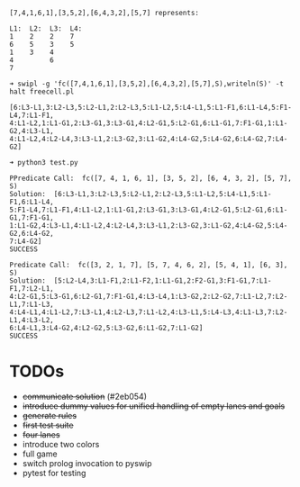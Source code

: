 ```
[7,4,1,6,1],[3,5,2],[6,4,3,2],[5,7] represents:

L1:  L2:  L3:  L4:
1    2    2    7
6    5    3    5
1    3    4
4         6
7         
```
```
➜ swipl -g 'fc([7,4,1,6,1],[3,5,2],[6,4,3,2],[5,7],S),writeln(S)' -t halt freecell.pl 

[6:L3-L1,3:L2-L3,5:L2-L1,2:L2-L3,5:L1-L2,5:L4-L1,5:L1-F1,6:L1-L4,5:F1-L4,7:L1-F1,
4:L1-L2,1:L1-G1,2:L3-G1,3:L3-G1,4:L2-G1,5:L2-G1,6:L1-G1,7:F1-G1,1:L1-G2,4:L3-L1,
4:L1-L2,4:L2-L4,3:L3-L1,2:L3-G2,3:L1-G2,4:L4-G2,5:L4-G2,6:L4-G2,7:L4-G2]
```
```
➜ python3 test.py

PPredicate Call:  fc([7, 4, 1, 6, 1], [3, 5, 2], [6, 4, 3, 2], [5, 7], S)
Solution:  [6:L3-L1,3:L2-L3,5:L2-L1,2:L2-L3,5:L1-L2,5:L4-L1,5:L1-F1,6:L1-L4,
5:F1-L4,7:L1-F1,4:L1-L2,1:L1-G1,2:L3-G1,3:L3-G1,4:L2-G1,5:L2-G1,6:L1-G1,7:F1-G1,
1:L1-G2,4:L3-L1,4:L1-L2,4:L2-L4,3:L3-L1,2:L3-G2,3:L1-G2,4:L4-G2,5:L4-G2,6:L4-G2,
7:L4-G2]
SUCCESS

Predicate Call:  fc([3, 2, 1, 7], [5, 7, 4, 6, 2], [5, 4, 1], [6, 3], S)
Solution:  [5:L2-L4,3:L1-F1,2:L1-F2,1:L1-G1,2:F2-G1,3:F1-G1,7:L1-F1,7:L2-L1,
4:L2-G1,5:L3-G1,6:L2-G1,7:F1-G1,4:L3-L4,1:L3-G2,2:L2-G2,7:L1-L2,7:L2-L1,7:L1-L3,
4:L4-L1,4:L1-L2,7:L3-L1,4:L2-L3,7:L1-L2,4:L3-L1,5:L4-L3,4:L1-L3,7:L2-L1,4:L3-L2,
6:L4-L1,3:L4-G2,4:L2-G2,5:L3-G2,6:L1-G2,7:L1-G2]
SUCCESS
```

# TODOs
- ~~communicate solution~~ (#2eb054)
- ~~introduce dummy values for unified handling of empty lanes and goals~~
- ~~generate rules~~
- ~~first test suite~~
- ~~four lanes~~
- introduce two colors
- full game
- switch prolog invocation to pyswip
- pytest for testing